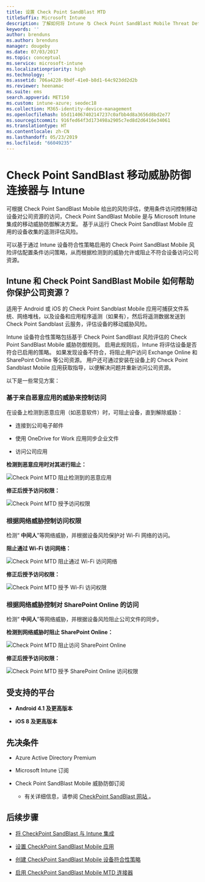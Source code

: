 ```yaml
---
title: 设置 Check Point SandBlast MTD
titleSuffix: Microsoft Intune
description: 了解如何将 Intune 与 Check Point SandBlast Mobile Threat Defense 相集成以控制移动设备对公司资源的访问。
keywords: ''
author: brenduns
ms.author: brenduns
manager: dougeby
ms.date: 07/03/2017
ms.topic: conceptual
ms.service: microsoft-intune
ms.localizationpriority: high
ms.technology: ''
ms.assetid: 706a4228-9bdf-41e0-b8d1-64c923dd2d2b
ms.reviewer: heenamac
ms.suite: ems
search.appverid: MET150
ms.custom: intune-azure; seodec18
ms.collection: M365-identity-device-management
ms.openlocfilehash: b5d114067402147237c0afbb4d8a3656d8bd2e77
ms.sourcegitcommit: 916fed64f3d173498a2905c7ed8d2d6416e34061
ms.translationtype: HT
ms.contentlocale: zh-CN
ms.lasthandoff: 05/23/2019
ms.locfileid: "66049235"
---
```

# <a name="check-point-sandblast-mobile-threat-defense-connector-with-intune"></a>Check Point SandBlast 移动威胁防御连接器与 Intune

可根据 Check Point SandBlast Mobile 给出的风险评估，使用条件访问控制移动设备对公司资源的访问，Check Point SandBlast Mobile 是与 Microsoft Intune 集成的移动威胁防御解决方案。 基于从运行 Check Point SandBlast Mobile 应用的设备收集的遥测评估风险。

可以基于通过 Intune 设备符合性策略启用的 Check Point SandBlast Mobile 风险评估配置条件访问策略，从而根据检测到的威胁允许或阻止不符合设备访问公司资源。

## <a name="how-do-intune-and-check-point-sandblast-mobile-help-protect-your-company-resources"></a>Intune 和 Check Point SandBlast Mobile 如何帮助你保护公司资源？

适用于 Android 或 iOS 的 Check Point Sandblast Mobile 应用可捕获文件系统、网络堆栈，以及设备和应用程序遥测（如果有），然后将遥测数据发送到 Check Point Sandblast 云服务，评估设备的移动威胁风险。

Intune 设备符合性策略包括基于 Check Point SandBlast 风险评估的 Check Point SandBlast Mobile 威胁防御规则。 启用此规则后，Intune 将评估设备是否符合已启用的策略。 如果发现设备不符合，将阻止用户访问 Exchange Online 和 SharePoint Online 等公司资源。 用户还可通过安装在设备上的 Check Point Sandblast Mobile 应用获取指导，以便解决问题并重新访问公司资源。

<!-- ## Sample scenarios 
closing syntax for comment above is missing. Please insert closing syntax at intended location. -->

以下是一些常见方案：

### <a name="control-access-based-on-threats-from-malicious-apps"></a>基于来自恶意应用的威胁来控制访问

在设备上检测到恶意应用（如恶意软件）时，可阻止设备，直到解除威胁：

-   连接到公司电子邮件

-   使用 OneDrive for Work 应用同步企业文件

-   访问公司应用

**检测到恶意应用时对其进行阻止：**

![Check Point MTD 阻止检测到的恶意应用](./media/checkpoint-MTD-2.PNG)

**修正后授予访问权限：**

![Check Point MTD 授予访问权限](./media/checkpoint-MTD-3.PNG)

### <a name="control-access-based-on-threat-to-network"></a>根据网络威胁控制访问权限

检测“ **中间人**”等网络威胁，并根据设备风险保护对 Wi-Fi 网络的访问。 

**阻止通过 Wi-Fi 访问网络：**

![Check Point MTD 阻止通过 Wi-Fi 访问网络](./media/checkpoint-MTD-4.PNG)

**修正后授予访问权限：**

![Check Point MTD 授予 Wi-Fi 访问权限](./media/checkpoint-MTD-5.PNG)

### <a name="control-access-to-sharepoint-online-based-on-threat-to-network"></a>根据网络威胁控制对 SharePoint Online 的访问

检测“ **中间人**”等网络威胁，并根据设备风险阻止公司文件的同步。  

**检测到网络威胁时阻止 SharePoint Online：**

![Check Point MTD 阻止访问 SharePoint Online](./media/checkpoint-MTD-6.PNG)

**修正后授予访问权限：**

![Check Point MTD 授予 SharePoint Online 访问权限](./media/checkpoint-MTD-7.PNG)

## <a name="supported-platforms"></a>受支持的平台

-   **Android 4.1 及更高版本**

-   **iOS 8 及更高版本**

## <a name="pre-requisites"></a>先决条件

-   Azure Active Directory Premium

-   Microsoft Intune 订阅

-   Check Point SandBlast Mobile 威胁防御订阅
    -   有关详细信息，请参阅 [CheckPoint SandBlast 网站 ](https://www.checkpoint.com/)。

## <a name="next-steps"></a>后续步骤

- [将 CheckPoint SandBlast 与 Intune 集成](checkpoint-sandblast-mobile-mtd-connector-integration.md)

- [设置 CheckPoint SandBlast Mobile 应用](mtd-apps-ios-app-configuration-policy-add-assign.md)

- [创建 CheckPoint SandBlast Mobile 设备符合性策略](mtd-device-compliance-policy-create.md)

- [启用 CheckPoint SandBlast Mobile MTD 连接器](mtd-connector-enable.md)
